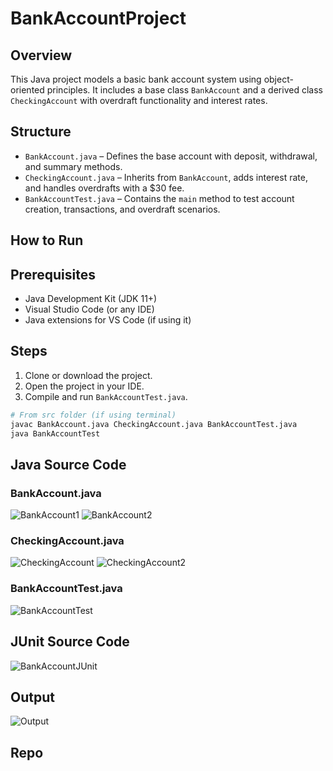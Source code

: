 # BankAccountProject

## Overview

This Java project models a basic bank account system using object-oriented principles. It includes a base class `BankAccount` and a derived class `CheckingAccount` with overdraft functionality and interest rates.

## Structure

- `BankAccount.java` – Defines the base account with deposit, withdrawal, and summary methods.
- `CheckingAccount.java` – Inherits from `BankAccount`, adds interest rate, and handles overdrafts with a $30 fee.
- `BankAccountTest.java` – Contains the `main` method to test account creation, transactions, and overdraft scenarios.

## How to Run

## Prerequisites

- Java Development Kit (JDK 11+)
- Visual Studio Code (or any IDE)
- Java extensions for VS Code (if using it)

## Steps

1. Clone or download the project.
2. Open the project in your IDE.
3. Compile and run `BankAccountTest.java`.

```bash
# From src folder (if using terminal)
javac BankAccount.java CheckingAccount.java BankAccountTest.java
java BankAccountTest
```


## Java Source Code

### BankAccount.java
![BankAccount1](Screenshots/BankAccount1.png)
![BankAccount2](Screenshots/BankAccount2.png)

### CheckingAccount.java
![CheckingAccount](Screenshots/CheckingAccount.png)
![CheckingAccount2](Screenshots/CheckingAccount2.png)

### BankAccountTest.java
![BankAccountTest](Screenshots/BankAccountTest.png)

## JUnit Source Code
![BankAccountJUnit](Screenshots/BankAccountJUnit.png)

## Output
![Output](Screenshots/Output.png)

## Repo


